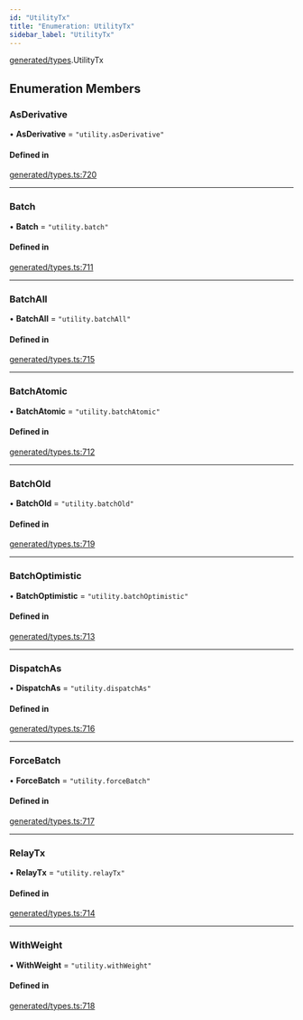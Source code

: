 ```yaml
---
id: "UtilityTx"
title: "Enumeration: UtilityTx"
sidebar_label: "UtilityTx"
---
```


[generated/types](../../../../modules/Generated/Types/Types.md).UtilityTx

## Enumeration Members

### AsDerivative

• **AsDerivative** = ``"utility.asDerivative"``

#### Defined in

[generated/types.ts:720](https://github.com/PolymeshAssociation/polymesh-sdk/blob/fedc4714f/src/generated/types.ts#L720)

___

### Batch

• **Batch** = ``"utility.batch"``

#### Defined in

[generated/types.ts:711](https://github.com/PolymeshAssociation/polymesh-sdk/blob/fedc4714f/src/generated/types.ts#L711)

___

### BatchAll

• **BatchAll** = ``"utility.batchAll"``

#### Defined in

[generated/types.ts:715](https://github.com/PolymeshAssociation/polymesh-sdk/blob/fedc4714f/src/generated/types.ts#L715)

___

### BatchAtomic

• **BatchAtomic** = ``"utility.batchAtomic"``

#### Defined in

[generated/types.ts:712](https://github.com/PolymeshAssociation/polymesh-sdk/blob/fedc4714f/src/generated/types.ts#L712)

___

### BatchOld

• **BatchOld** = ``"utility.batchOld"``

#### Defined in

[generated/types.ts:719](https://github.com/PolymeshAssociation/polymesh-sdk/blob/fedc4714f/src/generated/types.ts#L719)

___

### BatchOptimistic

• **BatchOptimistic** = ``"utility.batchOptimistic"``

#### Defined in

[generated/types.ts:713](https://github.com/PolymeshAssociation/polymesh-sdk/blob/fedc4714f/src/generated/types.ts#L713)

___

### DispatchAs

• **DispatchAs** = ``"utility.dispatchAs"``

#### Defined in

[generated/types.ts:716](https://github.com/PolymeshAssociation/polymesh-sdk/blob/fedc4714f/src/generated/types.ts#L716)

___

### ForceBatch

• **ForceBatch** = ``"utility.forceBatch"``

#### Defined in

[generated/types.ts:717](https://github.com/PolymeshAssociation/polymesh-sdk/blob/fedc4714f/src/generated/types.ts#L717)

___

### RelayTx

• **RelayTx** = ``"utility.relayTx"``

#### Defined in

[generated/types.ts:714](https://github.com/PolymeshAssociation/polymesh-sdk/blob/fedc4714f/src/generated/types.ts#L714)

___

### WithWeight

• **WithWeight** = ``"utility.withWeight"``

#### Defined in

[generated/types.ts:718](https://github.com/PolymeshAssociation/polymesh-sdk/blob/fedc4714f/src/generated/types.ts#L718)
